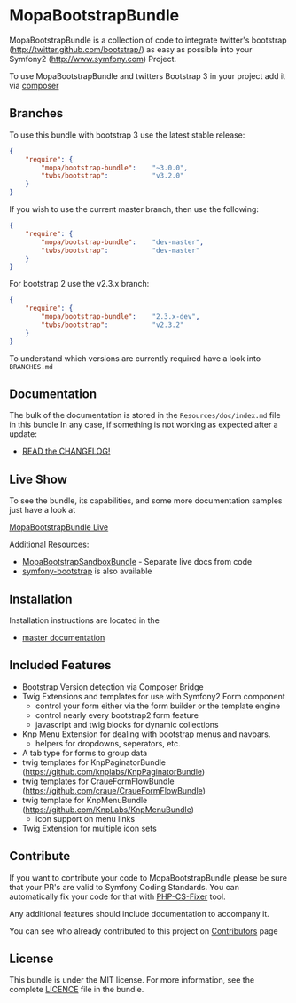 MopaBootstrapBundle
===================

MopaBootstrapBundle is a collection of code to integrate twitter's bootstrap
(http://twitter.github.com/bootstrap/) as easy as possible into your Symfony2
(http://www.symfony.com) Project.

To use MopaBootstrapBundle and twitters Bootstrap 3 in your project add it via [composer](https://github.com/phiamo/MopaBootstrapBundle/blob/master/Resources/doc/1-installation.md)

Branches
--------

To use this bundle with bootstrap 3 use the latest stable release:

``` json
{
    "require": {
        "mopa/bootstrap-bundle":    "~3.0.0",
        "twbs/bootstrap":           "v3.2.0"
    }
}
```

If you wish to use the current master branch, then use the following:

``` json
{
    "require": {
        "mopa/bootstrap-bundle":    "dev-master",
        "twbs/bootstrap":           "dev-master"
    }
}
```

For bootstrap 2 use the v2.3.x branch:

```json
{
    "require": {
        "mopa/bootstrap-bundle":    "2.3.x-dev",
        "twbs/bootstrap":           "v2.3.2"
    }
}
```
To understand which versions are currently required have a look into `BRANCHES.md`

Documentation
-------------

The bulk of the documentation is stored in the `Resources/doc/index.md` file in this bundle
In any case, if something is not working as expected after a update:

* [READ the CHANGELOG!](https://github.com/phiamo/MopaBootstrapBundle/blob/master/CHANGELOG.md)


Live Show
---------

To see the bundle, its capabilities, and some more documentation samples just have a look at

[MopaBootstrapBundle Live](http://bootstrap.mohrenweiserpartner.de/mopa/bootstrap)

Additional Resources:

*  [MopaBootstrapSandboxBundle](http://github.com/phiamo/MopaBootstrapSandboxBundle) - Separate live docs from code
*  [symfony-bootstrap](https://github.com/phiamo/symfony-bootstrap) is also available

Installation
------------

Installation instructions are located in the

* [master documentation](https://github.com/phiamo/MopaBootstrapBundle/blob/master/Resources/doc/1-installation.md)

Included Features
-----------------

* Bootstrap Version detection via Composer Bridge
* Twig Extensions and templates for use with Symfony2 Form component
  * control your form either via the form builder or the template engine
  * control nearly every bootstrap2 form feature
  * javascript and twig blocks for dynamic collections
* Knp Menu Extension for dealing with bootstrap menus and navbars.
  * helpers for dropdowns, seperators, etc.
* A tab type for forms to group data
* twig templates for KnpPaginatorBundle (https://github.com/knplabs/KnpPaginatorBundle)
* twig templates for CraueFormFlowBundle (https://github.com/craue/CraueFormFlowBundle)
* twig template for KnpMenuBundle (https://github.com/KnpLabs/KnpMenuBundle)
  * icon support on menu links
* Twig Extension for multiple icon sets

Contribute
----------

If you want to contribute your code to MopaBootstrapBundle please be sure that your PR's
are valid to Symfony Coding Standards. You can automatically fix your code for that
with [PHP-CS-Fixer](http://cs.sensiolabs.org) tool.

Any additional features should include documentation to accompany it.

You can see who already contributed to this project on [Contributors](https://github.com/phiamo/MopaBootstrapBundle/contributors) page

License
-------

This bundle is under the MIT license. For more information, see the complete [LICENCE](LICENCE) file in the bundle.
